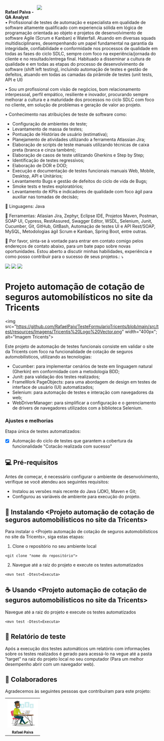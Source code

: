 <img src="https://raw.githubusercontent.com/MicaelliMedeiros/micaellimedeiros/master/image/computer-illustration.png" min-width="400px" max-width="400px" width="400px" align="right">

<p align="left"> 
  <strong>Rafael Paiva - QA Analyst</strong><br>
• Profissional de testes de automação e especialista em qualidade de software altamente qualificado com experiencia sólida em lógica de programação orientada ao objeto e projetos de desenvolvimento de software Agile (Scrum e Kanban) e Waterfall. Atuando em diversas squads multidisciplinares, desempenhando um papel fundamental na garantia da integridade, confiabilidade e conformidade nos processos de qualidade em todas as fases do ciclo SDLC, sempre com foco na experiência/jornada do cliente e no resultado/entrega final. Habituado a disseminar a cultura de qualidade e em todas as etapas do processo de desenvolvimento de software (shift left testing), incluindo automação de testes e gestão de defeitos, atuando em todas as camadas da pirâmide de testes (unit tests, API e UI)

• Sou um profissional com visão de negócios, bom relacionamento interpessoal, perfil empático, resiliente e inovador, procurando sempre melhorar a cultura e a maturidade dos processos no ciclo SDLC com foco no cliente, em solução de problemas e geração de valor ao projeto.

• Conhecimento nas atribuições de teste de software como:
- Configuração de ambientes de teste;
- Levantamento de massa de testes;
- Pontuação de Histórias de usuário (estimativa);
- Planejamento de atividades utilizando a ferramenta Atlassian Jira;
- Elaboração de scripts de teste manuais utilizando técnicas de caixa preta (branca e cinza também);
- Elaboração de casos de teste utilizando Gherkins e Step by Step;
- Identificação de testes regressivos;
- Elaboração de DOR e DOD;
- Execução e documentação de testes funcionais manuais Web, Mobile, Desktop, API e Unitários;
- Levantamento Bugs e gestão de defeitos do ciclo de vida de Bugs;
- Smoke tests e testes exploratórios;
- Levantamento de KPIs e indicadores de qualidade com foco ágil para auxiliar nas tomadas de decisão;

</p>

<p align="left">
  🦄 Linguagens: Java
</p>

<p align="left">
  💼 Ferramentas: Atlasian Jira, Zephyr, Eclipse IDE, Projetos Maven, Postman, SOAP UI, Cypress, RestAssured, Swagger Editor, WSDL, Selenium, Junit, Cucumber, Git, GitHub, GitBash, Automação de testes UI e API Rest/SOAP, MySQL, Metodologias ágil Scrum e Kanban, Spring Boot, entre outras.
</p>

<p align="left">
  💌 Por favor, sinta-se à vontade para entrar em contato comigo pelos endereços de contato abaixo, para um bate papo sobre novas oportunidades. Estou aberto a discutir minhas habilidades, experiência e como posso contribuir para o sucesso de seus projetos.: ⤵️
</p>

<a href="mailto:paiva.victor.rafael@gmail.com" alt="Gmail">
<img src="https://img.shields.io/badge/-Gmail-FF0000?style=flat-square&labelColor=FF0000&logo=gmail&logoColor=white" /></a>

<a href="https://www.linkedin.com/in/rafael-paiva-489039291" alt="LinkedIn">
<img src="https://img.shields.io/badge/-Linkedin-0e76a8?style=flat-square&logo=Linkedin&logoColor=white" /></a>

<a href="https://wa.me/11990195190" alt="WhatsApp">
<img src="https://img.shields.io/badge/-WhatsApp-25d366?style=flat-square&labelColor=25d366&logo=whatsapp&logoColor=white" /></a>

# Projeto automação de cotação de seguros automobilísticos no site da Tricents

<img src="https://github.com/RafaelPaiv/TesteFormularioTricents/blob/main/src/test/resources/Imagens/Tricentis%20Logo%20Vector.png"  width="400px"; alt="Imagem Tricents">

Este projeto de automação de testes funcionais consiste em validar o site da Tricents com foco na funcionalidade de cotação de seguros automobilísticos, utilizando as tecnologias:

- Cucumber: para implementar cenários de teste em linguagem natural (Gherkin) em conformidade com a metodologia BDD;
- Junit: para validação dos testes realizados;
- FrameWork PageObjects: para uma abordagem de design em testes de interface de usuário (UI) automatizados;
- Selenium: para automação de testes e interação com navegadores da web;
- WebDriverManager: para simplificar a configuração e o gerenciamento de drivers de navegadores utilizados com a biblioteca Selenium.

### Ajustes e melhorias

Etapa única de testes automatizados:

- [x] Automação do ciclo de testes que garantem a cobertura da funcionalidade "Cotacão realizada com sucesso"



## 💻 Pré-requisitos

Antes de começar, é necessário configurar o ambiente de desenvolvimento, verifique se você atendeu aos seguintes requisitos:

* Instalou as versões mais recente do Java (JDK), Maven e Git;
* Configurou as variáveis de ambiente para execução do projeto.


## 🚀 Instalando <Projeto automação de cotação de seguros automobilísticos no site da Tricents>

Para instalar o <Projeto automação de cotação de seguros automobilísticos no site da Tricents>, siga estas etapas:

1. Clone o repositório no seu ambiente local
```
<git clone "nome do repositório">
```
2. Navegue até a raiz do projeto e execute os testes automatizados
```
<mvn test -Dtest=Executa>
```

## ☕ Usando <Projeto automação de cotação de seguros automobilísticos no site da Tricents>

Navegue até a raiz do projeto e execute os testes automatizados
```
<mvn test -Dtest=Executa>
```

## 📝 Relatório de teste

Após a execução dos testes automáticos um relatório com informações sobre os testes realizados é gerado para acessá-lo na vegue até a pasta "target" na raiz do projeto local no seu computador (Para um melhor desempenho abrir com um navegador web). 


## 🤝 Colaboradores

Agradecemos às seguintes pessoas que contribuíram para este projeto:

<table>
  <tr>
    <td align="center">
      <a href="#">
        <img src="https://github.com/RafaelPaiv/TesteFormularioTricents/blob/main/src/test/resources/Imagens/avatar_rafa_programming.jpg" width="100px; alt="Foto do Rafael Paiva no GitHub"/><br>
        <sub>
          <b>Rafael Paiva</b>
        </sub>
      </a>
    </td>
  </tr>
</table>

